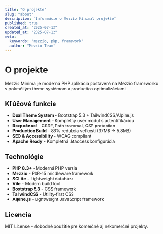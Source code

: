 ```yaml
---
title: "O projekte"
slug: "about"
description: "Informácie o Mezzio Minimal projekte"
published: true
created_at: "2025-07-12"
updated_at: "2025-07-12"
meta:
  keywords: "mezzio, php, framework"
  author: "Mezzio Team"
---
```


# O projekte

Mezzio Minimal je moderná PHP aplikácia postavená na Mezzio frameworku s pokročilým theme systémom a production optimalizáciami.

## Kľúčové funkcie

- **Dual Theme System** - Bootstrap 5.3 + TailwindCSS/Alpine.js
- **User Management** - Kompletný user modul s autentifikáciou
- **Bezpečnosť** - CSRF, Path traversal, CSP protection
- **Production Build** - 86% redukcia veľkosti (37MB → 5.8MB)
- **SEO & Accessibility** - WCAG compliant
- **Apache Ready** - Kompletná .htaccess konfigurácia

## Technológie

- **PHP 8.3+** - Moderná PHP verzia
- **Mezzio** - PSR-15 middleware framework
- **SQLite** - Lightweight databáza
- **Vite** - Modern build tool
- **Bootstrap 5.3** - CSS framework
- **TailwindCSS** - Utility-first CSS
- **Alpine.js** - Lightweight JavaScript framework

## Licencia

MIT License - slobodné použitie pre komerčné aj nekomerčné projekty.
